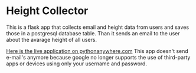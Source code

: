 # Height Collector
This is a flask app that collects email and height data from users and saves those in a postgresql database table. Than it sends an email to the user about the avarage height of all users.

[Here is the live application on pythonanywhere.com](http://salih33.pythonanywhere.com)
This app doesn't send e-mail's anymore because google no longer supports the use of third-party apps or devices using only your username and password.
